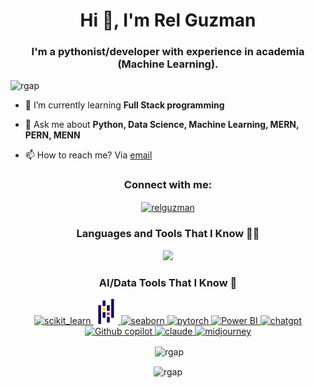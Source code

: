 <h1 align="center">Hi 👋, I'm Rel Guzman</h1>
<h3 align="center">I'm a pythonist/developer with experience in academia (Machine Learning).</h3>

<p align="left"> <img src="https://komarev.com/ghpvc/?username=rgap&label=Profile%20views&color=0e75b6&style=flat" alt="rgap" /> </p>

- 🌱 I’m currently learning **Full Stack programming**

- 💬 Ask me about **Python, Data Science, Machine Learning, MERN, PERN, MENN**

- 📫 How to reach me? Via <a href="mailto:r.guzmanap@gmail.com">email</a>

<h3 align="center">Connect with me:</h3>
<p align="center">
<a href="https://linkedin.com/in/relguzman" target="blank"><img align="center" src="https://raw.githubusercontent.com/rahuldkjain/github-profile-readme-generator/master/src/images/icons/Social/linked-in-alt.svg" alt="relguzman" height="30" width="40" /></a>
</p>

<h3 align="center">Languages and Tools That I Know 🧙‍♂️</h3>
<!--tech stack icons-->
<p align="center">
  <a href="https://skillicons.dev">
    <img src="https://skillicons.dev/icons?i=python,bash,vscode,git,html,css,js,ts,bootstrap,tailwind,flask,linux,kali,mysql,postgres,mongodb,react,vite,cpp,docker,postman,selenium,figma,ai,ps,discord,latex,sketchup&perline=15" />
  </a>
</p>

<h3 align="center">AI/Data Tools That I Know 🤖</h3>
<p align="center">
  <a href="" target="_blank" rel="noreferrer">
    <img src="https://upload.wikimedia.org/wikipedia/commons/0/05/Scikit_learn_logo_small.svg" alt="scikit_learn" width="40" height="40" />
  </a>
  <a href="" target="_blank" rel="noreferrer">
    <img src="https://raw.githubusercontent.com/devicons/devicon/2ae2a900d2f041da66e950e4d48052658d850630/icons/pandas/pandas-original.svg" alt="pandas" width="40" height="40" />
  </a>
  <a href="" target="_blank" rel="noreferrer">
    <img src="https://seaborn.pydata.org/_images/logo-mark-lightbg.svg" alt="seaborn" width="40" height="40" />
  </a>
  <a href="" target="_blank" rel="noreferrer">
    <img src="https://www.vectorlogo.zone/logos/pytorch/pytorch-icon.svg" alt="pytorch" width="40" height="40" />
  </a>
  <a href="" target="_blank" rel="noreferrer">
    <img src="https://upload.wikimedia.org/wikipedia/commons/c/cf/New_Power_BI_Logo.svg" alt="Power BI" width="40" height="40" />
  </a>
  <a href="" target="_blank" rel="noreferrer">
    <img src="https://upload.wikimedia.org/wikipedia/commons/0/04/ChatGPT_logo.svg" alt="chatgpt" width="40" height="40" />
  </a>
  <a href="" target="_blank" rel="noreferrer">    
    <img src="https://encrypted-tbn0.gstatic.com/images?q=tbn:ANd9GcRNgdRd1VVjT8GEcoxFE7WlrpRJ4n645XPzGX5H4dkFxQ&s" alt="Github copilot" width="40" height="40" />
  </a>
  <a href="" target="_blank" rel="noreferrer">
    <img src="https://freepngimg.com/download/icon/search/1789-claude-ai.svg" alt="claude" width="40" height="40" />
  </a>
  <a href="" target="_blank" rel="noreferrer">
    <img src="https://upload.wikimedia.org/wikipedia/commons/thumb/e/e6/Midjourney_Emblem.png/600px-Midjourney_Emblem.png" alt="midjourney" width="40" height="40" />
  </a>
</p>



<p align="center">&nbsp;<img align="center" src="https://github-readme-stats.vercel.app/api?username=rgap&show_icons=true&locale=en" alt="rgap" /></p>

<p align="center"><img align="center" src="https://github-readme-streak-stats.herokuapp.com/?user=rgap&" alt="rgap" /></p>
